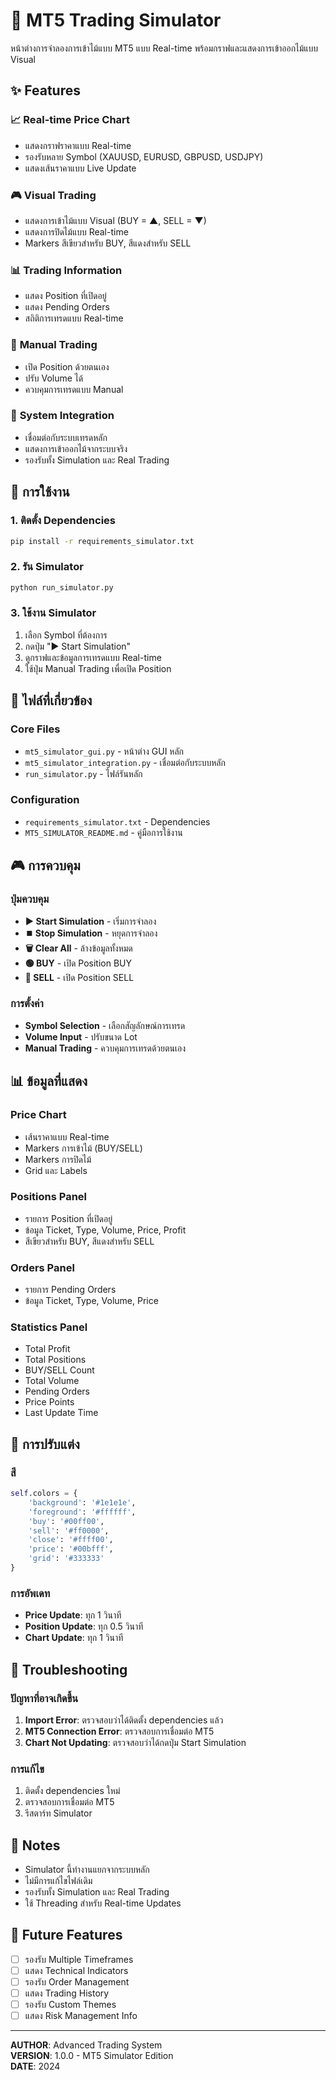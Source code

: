 # 🎯 MT5 Trading Simulator

หน้าต่างการจำลองการเข้าไม้แบบ MT5 แบบ Real-time พร้อมกราฟและแสดงการเข้าออกไม้แบบ Visual

## ✨ Features

### 📈 **Real-time Price Chart**
- แสดงกราฟราคาแบบ Real-time
- รองรับหลาย Symbol (XAUUSD, EURUSD, GBPUSD, USDJPY)
- แสดงเส้นราคาแบบ Live Update

### 🎮 **Visual Trading**
- แสดงการเข้าไม้แบบ Visual (BUY = ▲, SELL = ▼)
- แสดงการปิดไม้แบบ Real-time
- Markers สีเขียวสำหรับ BUY, สีแดงสำหรับ SELL

### 📊 **Trading Information**
- แสดง Position ที่เปิดอยู่
- แสดง Pending Orders
- สถิติการเทรดแบบ Real-time

### 🎯 **Manual Trading**
- เปิด Position ด้วยตนเอง
- ปรับ Volume ได้
- ควบคุมการเทรดแบบ Manual

### 🔗 **System Integration**
- เชื่อมต่อกับระบบเทรดหลัก
- แสดงการเข้าออกไม้จากระบบจริง
- รองรับทั้ง Simulation และ Real Trading

## 🚀 การใช้งาน

### 1. ติดตั้ง Dependencies
```bash
pip install -r requirements_simulator.txt
```

### 2. รัน Simulator
```bash
python run_simulator.py
```

### 3. ใช้งาน Simulator
1. เลือก Symbol ที่ต้องการ
2. กดปุ่ม "▶️ Start Simulation"
3. ดูกราฟและข้อมูลการเทรดแบบ Real-time
4. ใช้ปุ่ม Manual Trading เพื่อเปิด Position

## 📁 ไฟล์ที่เกี่ยวข้อง

### Core Files
- `mt5_simulator_gui.py` - หน้าต่าง GUI หลัก
- `mt5_simulator_integration.py` - เชื่อมต่อกับระบบหลัก
- `run_simulator.py` - ไฟล์รันหลัก

### Configuration
- `requirements_simulator.txt` - Dependencies
- `MT5_SIMULATOR_README.md` - คู่มือการใช้งาน

## 🎮 การควบคุม

### ปุ่มควบคุม
- **▶️ Start Simulation** - เริ่มการจำลอง
- **⏹️ Stop Simulation** - หยุดการจำลอง
- **🗑️ Clear All** - ล้างข้อมูลทั้งหมด
- **🟢 BUY** - เปิด Position BUY
- **🔴 SELL** - เปิด Position SELL

### การตั้งค่า
- **Symbol Selection** - เลือกสัญลักษณ์การเทรด
- **Volume Input** - ปรับขนาด Lot
- **Manual Trading** - ควบคุมการเทรดด้วยตนเอง

## 📊 ข้อมูลที่แสดง

### Price Chart
- เส้นราคาแบบ Real-time
- Markers การเข้าไม้ (BUY/SELL)
- Markers การปิดไม้
- Grid และ Labels

### Positions Panel
- รายการ Position ที่เปิดอยู่
- ข้อมูล Ticket, Type, Volume, Price, Profit
- สีเขียวสำหรับ BUY, สีแดงสำหรับ SELL

### Orders Panel
- รายการ Pending Orders
- ข้อมูล Ticket, Type, Volume, Price

### Statistics Panel
- Total Profit
- Total Positions
- BUY/SELL Count
- Total Volume
- Pending Orders
- Price Points
- Last Update Time

## 🔧 การปรับแต่ง

### สี
```python
self.colors = {
    'background': '#1e1e1e',
    'foreground': '#ffffff',
    'buy': '#00ff00',
    'sell': '#ff0000',
    'close': '#ffff00',
    'price': '#00bfff',
    'grid': '#333333'
}
```

### การอัพเดท
- **Price Update**: ทุก 1 วินาที
- **Position Update**: ทุก 0.5 วินาที
- **Chart Update**: ทุก 1 วินาที

## 🐛 Troubleshooting

### ปัญหาที่อาจเกิดขึ้น
1. **Import Error**: ตรวจสอบว่าได้ติดตั้ง dependencies แล้ว
2. **MT5 Connection Error**: ตรวจสอบการเชื่อมต่อ MT5
3. **Chart Not Updating**: ตรวจสอบว่าได้กดปุ่ม Start Simulation

### การแก้ไข
1. ติดตั้ง dependencies ใหม่
2. ตรวจสอบการเชื่อมต่อ MT5
3. รีสตาร์ท Simulator

## 📝 Notes

- Simulator นี้ทำงานแยกจากระบบหลัก
- ไม่มีการแก้ไขไฟล์เดิม
- รองรับทั้ง Simulation และ Real Trading
- ใช้ Threading สำหรับ Real-time Updates

## 🎯 Future Features

- [ ] รองรับ Multiple Timeframes
- [ ] แสดง Technical Indicators
- [ ] รองรับ Order Management
- [ ] แสดง Trading History
- [ ] รองรับ Custom Themes
- [ ] แสดง Risk Management Info

---

**AUTHOR**: Advanced Trading System  
**VERSION**: 1.0.0 - MT5 Simulator Edition  
**DATE**: 2024
